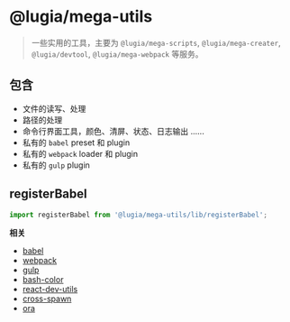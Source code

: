 # @lugia/mega-utils

> 一些实用的工具，主要为 `@lugia/mega-scripts`, `@lugia/mega-creater`, `@lugia/devtool`, `@lugia/mega-webpack` 等服务。

## 包含

- 文件的读写、处理
- 路径的处理
- 命令行界面工具，颜色、清屏、状态、日志输出 ......
- 私有的 `babel` preset 和 plugin
- 私有的 `webpack` loader 和 plugin
- 私有的 `gulp` plugin

## registerBabel

```js
import registerBabel from '@lugia/mega-utils/lib/registerBabel';
```

**相关**

- [babel](https://github.com/babel/babel)
- [webpack](https://github.com/webpack/webpack)
- [gulp](https://github.com/gulpjs/gulp)
- [bash-color](https://github.com/mbilokonsky/bash-color)
- [react-dev-utils](https://github.com/facebook/create-react-app/blob/next/packages/react-dev-utils/README.md)
- [cross-spawn](https://github.com/moxystudio/node-cross-spawn)
- [ora](https://github.com/sindresorhus/ora)
